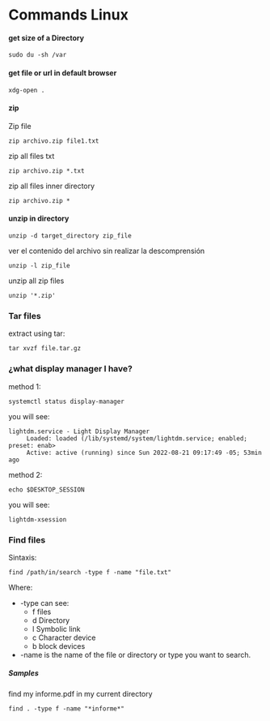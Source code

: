 # Commands Linux

#### get size of a Directory
```
sudo du -sh /var
```
#### get file or url in default browser
```
xdg-open .
```
#### zip
Zip file
```
zip archivo.zip file1.txt
```
zip all files txt
```
zip archivo.zip *.txt
```
zip all files inner directory
```
zip archivo.zip *
```

#### unzip in directory
```
unzip -d target_directory zip_file
```
ver el contenido del archivo sin realizar la descomprensión
```
unzip -l zip_file
```
unzip all zip files
```
unzip '*.zip'
```
### Tar files
extract using tar:
```
tar xvzf file.tar.gz
```
### ¿what display manager I have?

method 1:
```
systemctl status display-manager
```
you will see:
```
lightdm.service - Light Display Manager
     Loaded: loaded (/lib/systemd/system/lightdm.service; enabled; preset: enab>
     Active: active (running) since Sun 2022-08-21 09:17:49 -05; 53min ago
```
method 2:
```
echo $DESKTOP_SESSION
```
you will see:
```
lightdm-xsession
```
### Find files
Sintaxis:
```
find /path/in/search -type f -name "file.txt"
```
Where:
* -type can see:
     * f files
     * d Directory
     * l Symbolic link
     * c Character device
     * b block devices
* -name is the name of the file or directory or type you want to search.
##### Samples
find my informe.pdf in my current directory
```
find . -type f -name "*informe*"
```
